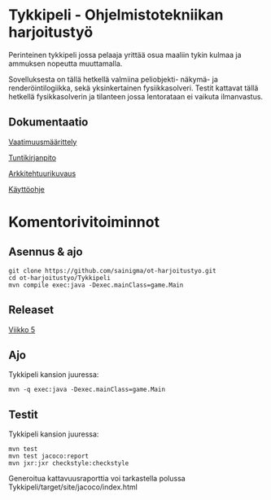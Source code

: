 # Tykkipeli - Ohjelmistotekniikan harjoitustyö

Perinteinen tykkipeli jossa pelaaja yrittää osua maaliin tykin kulmaa ja ammuksen nopeutta muuttamalla.

Sovelluksesta on tällä hetkellä valmiina peliobjekti- näkymä- ja renderöintilogiikka, sekä yksinkertainen fysiikkasolveri. Testit kattavat tällä hetkellä fysikkasolverin ja tilanteen jossa lentorataan ei vaikuta ilmanvastus.

## Dokumentaatio

[Vaatimuusmäärittely](/dokumentaatio/vaatimusmaarittely.md)

[Tuntikirjanpito](/dokumentaatio/tuntikirjanpito.md)

[Arkkitehtuurikuvaus](/dokumentaatio/arkkitehtuuri.md)

[Käyttöohje](/dokumentaatio/kayttoohje.md)

# Komentorivitoiminnot

## Asennus & ajo

    git clone https://github.com/sainigma/ot-harjoitustyo.git
    cd ot-harjoitustyo/Tykkipeli
    mvn compile exec:java -Dexec.mainClass=game.Main

## Releaset

[Viikko 5](https://github.com/sainigma/ot-harjoitustyo/releases/tag/0.6)

## Ajo

Tykkipeli kansion juuressa:

    mvn -q exec:java -Dexec.mainClass=game.Main

## Testit

Tykkipeli kansion juuressa:

    mvn test
    mvn test jacoco:report
    mvn jxr:jxr checkstyle:checkstyle

Generoitua kattavuusraporttia voi tarkastella polussa Tykkipeli/target/site/jacoco/index.html